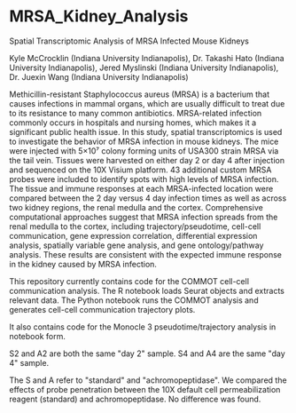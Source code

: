# MRSA_Kidney_Analysis
Spatial Transcriptomic Analysis of MRSA Infected Mouse Kidneys

Kyle McCrocklin (Indiana University Indianapolis), Dr. Takashi Hato (Indiana University Indianapolis), Jered Myslinski (Indiana University Indianapolis), Dr. Juexin Wang (Indiana University Indianapolis)

Methicillin-resistant Staphylococcus aureus (MRSA) is a bacterium that causes infections in mammal organs, which are usually difficult to treat due to its resistance to many common antibiotics. MRSA-related infection commonly occurs in hospitals and nursing homes, which makes it a significant public health issue. In this study, spatial transcriptomics is used to investigate the behavior of MRSA infection in mouse kidneys. The mice were injected with 5×10⁷ colony forming units of USA300 strain MRSA via the tail vein. Tissues were harvested on either day 2 or day 4 after injection and sequenced on the 10X Visium platform. 43 additional custom MRSA probes were included to identify spots with high levels of MRSA infection. The tissue and immune responses at each MRSA-infected location were compared between the 2 day versus 4 day infection times as well as across two kidney regions, the renal medulla and the cortex. Comprehensive computational approaches suggest that MRSA infection spreads from the renal medulla to the cortex, including trajectory/pseudotime, cell-cell communication, gene expression correlation, differential expression analysis, spatially variable gene analysis, and gene ontology/pathway analysis. These results are consistent with the expected immune response in the kidney caused by MRSA infection. 

This repository currently contains code for the COMMOT cell-cell communication analysis. The R notebook loads Seurat objects and extracts relevant data. The Python notebook runs the COMMOT analysis and generates cell-cell communication trajectory plots. 

It also contains code for the Monocle 3 pseudotime/trajectory analysis in notebook form.

S2 and A2 are both the same "day 2" sample. S4 and A4 are the same "day 4" sample.

The S and A refer to "standard" and "achromopeptidase". We compared the effects of probe penetration between the 10X default cell permeabilization reagent (standard) and achromopeptidase. No difference was found.
